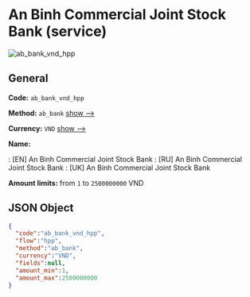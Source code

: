
# An Binh Commercial Joint Stock Bank (service) 
![ab_bank_vnd_hpp](https://static.openfintech.io/payment_methods/ab_bank_vnd_hpp/logo.svg?w=400&c=v0.59.26#w200)  

## General 
 
**Code:** `ab_bank_vnd_hpp` 
 
**Method:** `ab_bank` 
 [show -->](/payment-methods/ab_bank/) 
 
**Currency:** `VND` [show -->](/currencies/VND/) 
 
**Name:** 
 
:	[EN] An Binh Commercial Joint Stock Bank 
:	[RU] An Binh Commercial Joint Stock Bank 
:	[UK] An Binh Commercial Joint Stock Bank 
 
**Amount limits:** from `1` to `2500000000` VND 

## JSON Object 

```json
{
  "code":"ab_bank_vnd_hpp",
  "flow":"hpp",
  "method":"ab_bank",
  "currency":"VND",
  "fields":null,
  "amount_min":1,
  "amount_max":2500000000
}
```  
